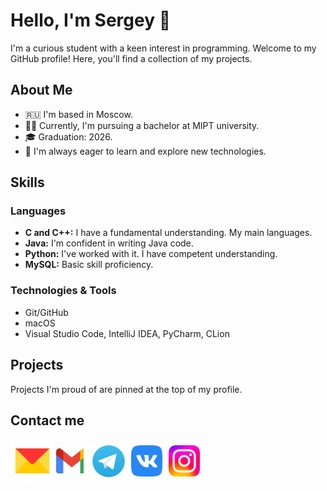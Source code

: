 # Hello, I'm Sergey 👋

I'm a curious student with a keen interest in programming. Welcome to my GitHub profile! Here, you'll find a collection of my projects.

## About Me

- 🇷🇺 I'm based in Moscow.
- 👨‍🎓 Currently, I'm pursuing a bachelor at MIPT university.
- 🎓 Graduation: 2026.
- 🚀 I'm always eager to learn and explore new technologies.

## Skills

### Languages

- **C and C++:** I have a fundamental understanding. My main languages.
- **Java:** I'm confident in writing Java code.
- **Python:** I've worked with it. I have competent understanding.
- **MySQL:** Basic skill proficiency.

### Technologies & Tools
- Git/GitHub
- macOS
- Visual Studio Code, IntelliJ IDEA, PyCharm, CLion

## Projects

Projects I'm proud of are pinned at the top of my profile.

## Contact me

[<img src="./Yandex_Mail_icon.svg.png" alt="Yandex mail" width="70" height="70" style="margin-right: -1px;" align="center"/>](mailto:nikitin.sv@phystech.edu)
[<img src="./Gmail_icon.png" alt="Gmail" width="50" height="40" style="margin-right: -10px;" align="center"/>](mailto:sergeynikitin.ert@gmail.com)
[<img src="./TGLogo.png" alt="Telegram" width="80" height="59" style="margin-right: -8px;" align="center">](https://t.me/aliylosos)
[<img src="./Vk.png" alt="Vk" width="50" height="50" style="margin-right: 6px;" align="center">](https://vk.com/aliylosos)
[<img src="./Instagram_logo.png" alt="Instagram" width="50" height="50" align="center">](https://www.instagram.com//ser_nkt\;x-teamidentifier=777W53UFB2\;x-bundleidentifiers=com.burbn.instagram:x-apple:https%3A//www.instagram.com/ser_nkt)
